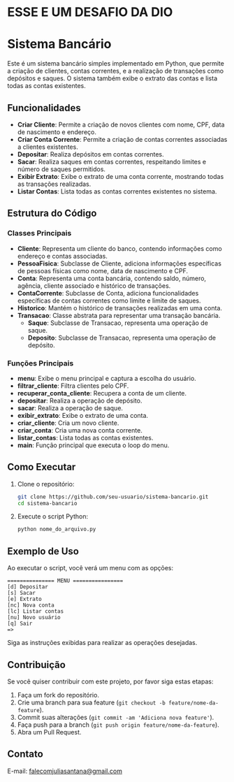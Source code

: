 # ESSE E UM DESAFIO DA DIO

# Sistema Bancário

Este é um sistema bancário simples implementado em Python, que permite a criação de clientes, contas correntes, e a realização de transações como depósitos e saques. O sistema também exibe o extrato das contas e lista todas as contas existentes.

## Funcionalidades

- **Criar Cliente**: Permite a criação de novos clientes com nome, CPF, data de nascimento e endereço.
- **Criar Conta Corrente**: Permite a criação de contas correntes associadas a clientes existentes.
- **Depositar**: Realiza depósitos em contas correntes.
- **Sacar**: Realiza saques em contas correntes, respeitando limites e número de saques permitidos.
- **Exibir Extrato**: Exibe o extrato de uma conta corrente, mostrando todas as transações realizadas.
- **Listar Contas**: Lista todas as contas correntes existentes no sistema.

## Estrutura do Código

### Classes Principais

- **Cliente**: Representa um cliente do banco, contendo informações como endereço e contas associadas.
- **PessoaFisica**: Subclasse de Cliente, adiciona informações específicas de pessoas físicas como nome, data de nascimento e CPF.
- **Conta**: Representa uma conta bancária, contendo saldo, número, agência, cliente associado e histórico de transações.
- **ContaCorrente**: Subclasse de Conta, adiciona funcionalidades específicas de contas correntes como limite e limite de saques.
- **Historico**: Mantém o histórico de transações realizadas em uma conta.
- **Transacao**: Classe abstrata para representar uma transação bancária.
  - **Saque**: Subclasse de Transacao, representa uma operação de saque.
  - **Deposito**: Subclasse de Transacao, representa uma operação de depósito.

### Funções Principais

- **menu**: Exibe o menu principal e captura a escolha do usuário.
- **filtrar_cliente**: Filtra clientes pelo CPF.
- **recuperar_conta_cliente**: Recupera a conta de um cliente.
- **depositar**: Realiza a operação de depósito.
- **sacar**: Realiza a operação de saque.
- **exibir_extrato**: Exibe o extrato de uma conta.
- **criar_cliente**: Cria um novo cliente.
- **criar_conta**: Cria uma nova conta corrente.
- **listar_contas**: Lista todas as contas existentes.
- **main**: Função principal que executa o loop do menu.

## Como Executar

1. Clone o repositório:

   ```sh
   git clone https://github.com/seu-usuario/sistema-bancario.git
   cd sistema-bancario
   ```

2. Execute o script Python:

   ```sh
   python nome_do_arquivo.py
   ```

## Exemplo de Uso

Ao executar o script, você verá um menu com as opções:

```
=============== MENU ================
[d] Depositar
[s] Sacar
[e] Extrato
[nc] Nova conta
[lc] Listar contas
[nu] Novo usuário
[q] Sair
=>
```

Siga as instruções exibidas para realizar as operações desejadas.

## Contribuição

Se você quiser contribuir com este projeto, por favor siga estas etapas:

1. Faça um fork do repositório.
2. Crie uma branch para sua feature (`git checkout -b feature/nome-da-feature`).
3. Commit suas alterações (`git commit -am 'Adiciona nova feature'`).
4. Faça push para a branch (`git push origin feature/nome-da-feature`).
5. Abra um Pull Request.

## Contato

E-mail: falecomjuliasantana@gmail.com
